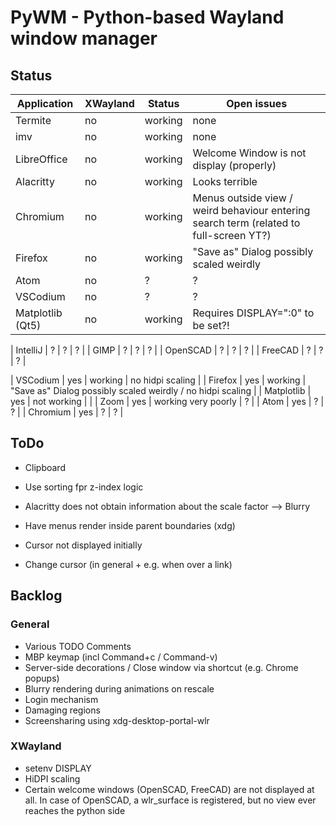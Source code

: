 # PyWM - Python-based Wayland window manager

## Status

| Application            |  XWayland | Status              | Open issues                                                   |
|------------------------|-----------|---------------------|---------------------------------------------------------------|
| Termite                |    no     | working             |                none                                           |
| imv                    |    no     | working             |                none                                           |
| LibreOffice            |    no     | working             | Welcome Window is not display (properly)                      |
| Alacritty              |    no     | working             | Looks terrible                                                |
| Chromium               |    no     | working             | Menus outside view / weird behaviour entering search term (related to full-screen YT?)     |
| Firefox                |    no     | working             | "Save as" Dialog possibly scaled weirdly                      |
| Atom                   |    no     | ?                   | ?                                                             |
| VSCodium               |    no     | ?                   | ?                                                             |
| Matplotlib (Qt5)       |    no     | working             | Requires DISPLAY=":0" to be set?!                             |

| IntelliJ               |    ?      | ?                   | ?                                                             |
| GIMP                   |    ?      | ?                   | ?                                                             |
| OpenSCAD               |    ?      | ?                   | ?                                                             |
| FreeCAD                |    ?      | ?                   | ?                                                             |

| VSCodium               |    yes    | working             | no hidpi scaling                                              |
| Firefox                |    yes    | working             | "Save as" Dialog possibly scaled weirdly / no hidpi scaling   |
| Matplotlib             |    yes    | not working         |                                                               |
| Zoom                   |    yes    | working very poorly | ?                                                             |
| Atom                   |    yes    | ?                   | ?                                                             |
| Chromium               |    yes    | ?                   | ?                                                             |


## ToDo

- Clipboard
- Use sorting fpr z-index logic

- Alacritty does not obtain information about the scale factor --> Blurry
- Have menus render inside parent boundaries (xdg)

- Cursor not displayed initially
- Change cursor (in general + e.g. when over a link)

## Backlog

### General

- Various TODO Comments
- MBP keymap (incl Command+c / Command-v)
- Server-side decorations / Close window via shortcut (e.g. Chrome popups)
- Blurry rendering during animations on rescale
- Login mechanism
- Damaging regions
- Screensharing using xdg-desktop-portal-wlr

### XWayland

- setenv DISPLAY
- HiDPI scaling
- Certain welcome windows (OpenSCAD, FreeCAD) are not displayed at all. In case of OpenSCAD, a wlr_surface is registered, but no view ever reaches the python side

